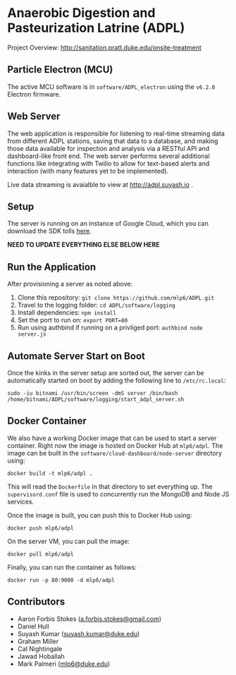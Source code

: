 # Anaerobic Digestion and Pasteurization Latrine (ADPL) 
Project Overview: http://sanitation.pratt.duke.edu/onsite-treatment

## Particle Electron (MCU)
The active MCU software is in `software/ADPL_electron` using the `v6.2.0` Electron firmware.

## Web Server
The web application is responsible for listening to real-time streaming data
from different ADPL stations, saving that data to a database, and making those
data available for inspection and analysis via a RESTful API and dashboard-like
front end. The web server performs several additional functions like
integrating with Twilio to allow for text-based alerts and interaction (with
many features yet to be implemented). 

Live data streaming is avaialble to view at http://adpl.suyash.io .

## Setup
The server is running on an instance of Google Cloud, which you can download
the SDK tolls [here](https://cloud.google.com/sdk/downloads).

**NEED TO UPDATE EVERYTHING ELSE BELOW HERE**
## Run the Application
After provisioning a server as noted above:
  1. Clone this repository: `git clone https://github.com/mlp6/ADPL.git`
  2. Travel to the logging folder: `cd ADPL/software/logging`
  3. Install dependencies: `npm install`
  4. Set the port to run on: `export PORT=80`
  5. Run using authbind if running on a privliged port: `authbind node server.js`

## Automate Server Start on Boot
Once the kinks in the server setup are sorted out, the server can be automatically started on boot by adding the
following line to ``/etc/rc.local``:

```
sudo -iu bitnami /usr/bin/screen -dmS server /bin/bash /home/bitnami/ADPL/software/logging/start_adpl_server.sh
```

## Docker Container
We also have a working Docker image that can be used to start a server
container.  Right now the image is hosted on Docker Hub at ``mlp6/adpl``.  The
image can be built in the ``software/cloud-dashboard/node-server`` directory using:
```
docker build -t mlp6/adpl .
```
This will read the ``Dockerfile`` in that directory to set everything up.  The
`supervisord.conf` file is used to concurrently run the MongoDB and Node JS 
services.

Once the image is built, you can push this to Docker Hub using:
```
docker push mlp6/adpl
```

On the server VM, you can pull the image:
```
docker pull mlp6/adpl
```

Finally, you can run the container as follows:
```
docker run -p 80:9000 -d mlp6/adpl
```

Contributors
------------
- Aaron Forbis Stokes (a.forbis.stokes@gmail.com)
- Daniel Hull
- Suyash Kumar (suyash.kumar@duke.edu)
- Graham Miller
- Cal Nightingale
- Jawad Hoballah
- Mark Palmeri (mlp6@duke.edu)
